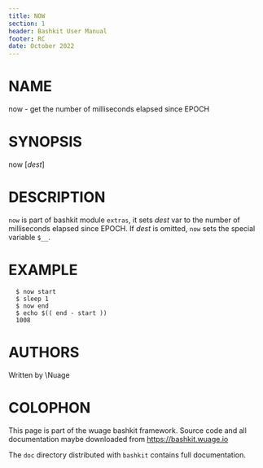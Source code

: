 ```yaml
---
title: NOW
section: 1
header: Bashkit User Manual
footer: RC
date: October 2022
---
```


# NAME

now - get the number of milliseconds elapsed since EPOCH

# SYNOPSIS

now [*dest*]

# DESCRIPTION

`now` is part of bashkit module `extras`, it sets *dest* var to
the number of milliseconds elapsed since EPOCH. If *dest* is
omitted, `now` sets the special variable `$__`.

# EXAMPLE
      $ now start
      $ sleep 1
      $ now end
      $ echo $(( end - start ))
      1008

# AUTHORS
Written by \\Nuage
# COLOPHON
This page is part of the wuage bashkit framework. Source code and all
documentation maybe downloaded from <https://bashkit.wuage.io>

The `doc` directory distributed with `bashkit` contains full documentation.

